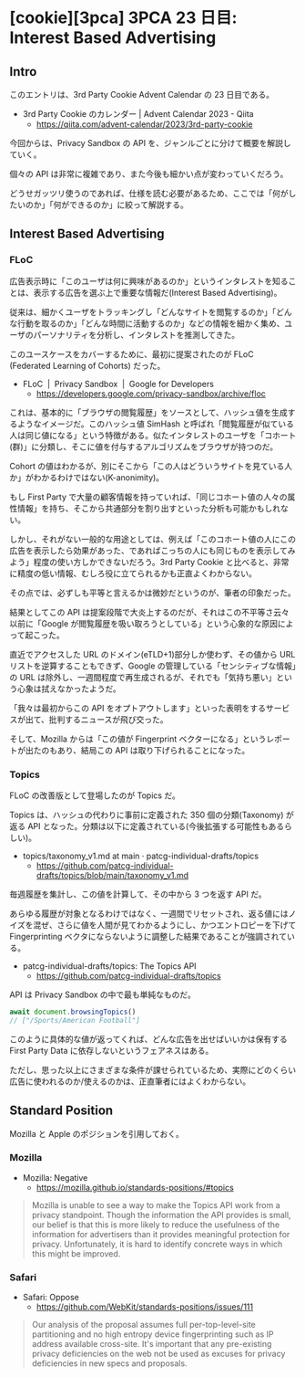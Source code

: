 # [cookie][3pca] 3PCA 23 日目: Interest Based Advertising

## Intro

このエントリは、3rd Party Cookie Advent Calendar の 23 日目である。

- 3rd Party Cookie のカレンダー | Advent Calendar 2023 - Qiita
  - https://qiita.com/advent-calendar/2023/3rd-party-cookie

今回からは、Privacy Sandbox の API を、ジャンルごとに分けて概要を解説していく。

個々の API は非常に複雑であり、また今後も細かい点が変わっていくだろう。

どうせガッツリ使うのであれば、仕様を読む必要があるため、ここでは「何がしたいのか」「何ができるのか」に絞って解説する。


## Interest Based Advertising

### FLoC

広告表示時に「このユーザは何に興味があるのか」というインタレストを知ることは、表示する広告を選ぶ上で重要な情報だ(Interest Based Advertising)。

従来は、細かくユーザをトラッキングし「どんなサイトを閲覧するのか」「どんな行動を取るのか」「どんな時間に活動するのか」などの情報を細かく集め、ユーザのパーソナリティを分析し、インタレストを推測してきた。

このユースケースをカバーするために、最初に提案されたのが FLoC (Federated Learning of Cohorts) だった。

- FLoC  |  Privacy Sandbox  |  Google for Developers
  - https://developers.google.com/privacy-sandbox/archive/floc

これは、基本的に「ブラウザの閲覧履歴」をソースとして、ハッシュ値を生成するようなイメージだ。このハッシュ値 SimHash と呼ばれ「閲覧履歴が似ている人は同じ値になる」という特徴がある。似たインタレストのユーザを「コホート(群)」に分類し、そこに値を付与するアルゴリズムをブラウザが持つのだ。

Cohort の値はわかるが、別にそこから「この人はどういうサイトを見ている人か」がわかるわけではない(K-anonimity)。

もし First Party で大量の顧客情報を持っていれば、「同じコホート値の人々の属性情報」を持ち、そこから共通部分を割り出すといった分析も可能かもしれない。

しかし、それがない一般的な用途としては、例えば「このコホート値の人にこの広告を表示したら効果があった、であればこっちの人にも同じものを表示してみよう」程度の使い方しかできないだろう。3rd Party Cookie と比べると、非常に精度の低い情報、むしろ役に立てられるかも正直よくわからない。

その点では、必ずしも平等と言えるかは微妙だというのが、筆者の印象だった。

結果としてこの API は提案段階で大炎上するのだが、それはこの不平等さ云々以前に「Google が閲覧履歴を吸い取ろうとしている」という心象的な原因によって起こった。

直近でアクセスした URL のドメイン(eTLD+1)部分しか使わず、その値から URL リストを逆算することもできず、Google の管理している「センシティブな情報」の URL は除外し、一週間程度で再生成されるが、それでも「気持ち悪い」という心象は拭えなかったようだ。

「我々は最初からこの API をオプトアウトします」といった表明をするサービスが出て、批判するニュースが飛び交った。

そして、Mozilla からは「この値が Fingerprint ベクターになる」というレポートが出たのもあり、結局この API は取り下げられることになった。


### Topics

FLoC の改善版として登場したのが Topics だ。

Topics は、ハッシュの代わりに事前に定義された 350 個の分類(Taxonomy) が返る API となった。分類は以下に定義されている(今後拡張する可能性もあるらしい)。

- topics/taxonomy_v1.md at main · patcg-individual-drafts/topics
  - https://github.com/patcg-individual-drafts/topics/blob/main/taxonomy_v1.md

毎週履歴を集計し、この値を計算して、その中から 3 つを返す API だ。

あらゆる履歴が対象となるわけではなく、一週間でリセットされ、返る値にはノイズを混ぜ、さらに値を人間が見てわかるようにし、かつエントロピーを下げて Fingerprinting ベクタにならないように調整した結果であることが強調されている。

- patcg-individual-drafts/topics: The Topics API
  - https://github.com/patcg-individual-drafts/topics

API は Privacy Sandbox の中で最も単純なものだ。

```js
await document.browsingTopics()
// ["/Sports/American Football"]
```

このように具体的な値が返ってくれば、どんな広告を出せばいいかは保有する First Party Data に依存しないというフェアネスはある。

ただし、思った以上にさまざまな条件が課せられているため、実際にどのくらい広告に使われるのか/使えるのかは、正直筆者にはよくわからない。


## Standard Position

Mozilla と Apple のポジションを引用しておく。


### Mozilla

- Mozilla: Negative
  - https://mozilla.github.io/standards-positions/#topics

> Mozilla is unable to see a way to make the Topics API work from a privacy standpoint.
> Though the information the API provides is small,
> our belief is that this is more likely to reduce the usefulness of the information for advertisers
> than it provides meaningful protection for privacy.
> Unfortunately, it is hard to identify concrete ways in which this might be improved.


### Safari

- Safari: Oppose
  - https://github.com/WebKit/standards-positions/issues/111

> Our analysis of the proposal assumes full per-top-level-site partitioning
> and no high entropy device fingerprinting such as IP address available cross-site.
> It's important that any pre-existing privacy deficiencies on the web
> not be used as excuses for privacy deficiencies in new specs and proposals.
